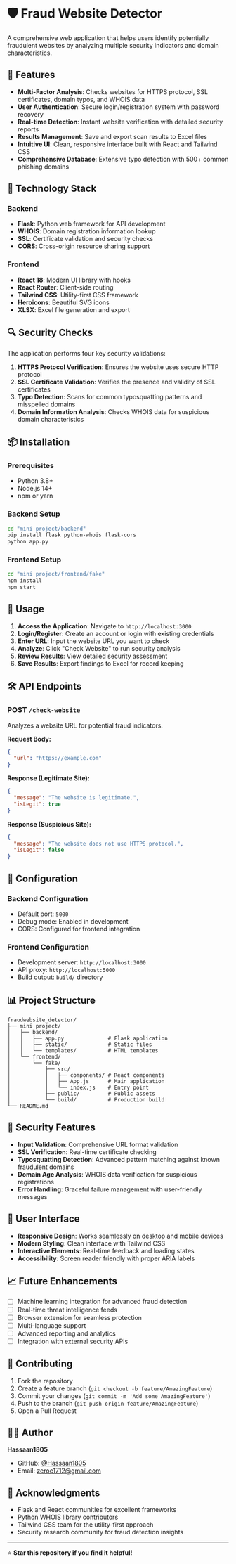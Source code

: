 # 🛡️ Fraud Website Detector

A comprehensive web application that helps users identify potentially fraudulent websites by analyzing multiple security indicators and domain characteristics.

## 🌟 Features

- **Multi-Factor Analysis**: Checks websites for HTTPS protocol, SSL certificates, domain typos, and WHOIS data
- **User Authentication**: Secure login/registration system with password recovery
- **Real-time Detection**: Instant website verification with detailed security reports
- **Results Management**: Save and export scan results to Excel files
- **Intuitive UI**: Clean, responsive interface built with React and Tailwind CSS
- **Comprehensive Database**: Extensive typo detection with 500+ common phishing domains

## 🚀 Technology Stack

### Backend
- **Flask**: Python web framework for API development
- **WHOIS**: Domain registration information lookup
- **SSL**: Certificate validation and security checks
- **CORS**: Cross-origin resource sharing support

### Frontend
- **React 18**: Modern UI library with hooks
- **React Router**: Client-side routing
- **Tailwind CSS**: Utility-first CSS framework
- **Heroicons**: Beautiful SVG icons
- **XLSX**: Excel file generation and export

## 🔍 Security Checks

The application performs four key security validations:

1. **HTTPS Protocol Verification**: Ensures the website uses secure HTTP protocol
2. **SSL Certificate Validation**: Verifies the presence and validity of SSL certificates
3. **Typo Detection**: Scans for common typosquatting patterns and misspelled domains
4. **Domain Information Analysis**: Checks WHOIS data for suspicious domain characteristics

## 📦 Installation

### Prerequisites
- Python 3.8+
- Node.js 14+
- npm or yarn

### Backend Setup
```bash
cd "mini project/backend"
pip install flask python-whois flask-cors
python app.py
```

### Frontend Setup
```bash
cd "mini project/frontend/fake"
npm install
npm start
```

## 🎯 Usage

1. **Access the Application**: Navigate to `http://localhost:3000`
2. **Login/Register**: Create an account or login with existing credentials
3. **Enter URL**: Input the website URL you want to check
4. **Analyze**: Click "Check Website" to run security analysis
5. **Review Results**: View detailed security assessment
6. **Save Results**: Export findings to Excel for record keeping

## 🛠️ API Endpoints

### POST `/check-website`
Analyzes a website URL for potential fraud indicators.

**Request Body:**
```json
{
  "url": "https://example.com"
}
```

**Response (Legitimate Site):**
```json
{
  "message": "The website is legitimate.",
  "isLegit": true
}
```

**Response (Suspicious Site):**
```json
{
  "message": "The website does not use HTTPS protocol.",
  "isLegit": false
}
```

## 🔧 Configuration

### Backend Configuration
- Default port: `5000`
- Debug mode: Enabled in development
- CORS: Configured for frontend integration

### Frontend Configuration
- Development server: `http://localhost:3000`
- API proxy: `http://localhost:5000`
- Build output: `build/` directory

## 📊 Project Structure

```
fraudwebsite_detector/
├── mini project/
│   ├── backend/
│   │   ├── app.py              # Flask application
│   │   ├── static/             # Static files
│   │   └── templates/          # HTML templates
│   └── frontend/
│       └── fake/
│           ├── src/
│           │   ├── components/ # React components
│           │   ├── App.js      # Main application
│           │   └── index.js    # Entry point
│           ├── public/         # Public assets
│           └── build/          # Production build
└── README.md
```

## 🔐 Security Features

- **Input Validation**: Comprehensive URL format validation
- **SSL Verification**: Real-time certificate checking
- **Typosquatting Detection**: Advanced pattern matching against known fraudulent domains
- **Domain Age Analysis**: WHOIS data verification for suspicious registrations
- **Error Handling**: Graceful failure management with user-friendly messages

## 🎨 User Interface

- **Responsive Design**: Works seamlessly on desktop and mobile devices
- **Modern Styling**: Clean interface with Tailwind CSS
- **Interactive Elements**: Real-time feedback and loading states
- **Accessibility**: Screen reader friendly with proper ARIA labels

## 📈 Future Enhancements

- [ ] Machine learning integration for advanced fraud detection
- [ ] Real-time threat intelligence feeds
- [ ] Browser extension for seamless protection
- [ ] Multi-language support
- [ ] Advanced reporting and analytics
- [ ] Integration with external security APIs

## 🤝 Contributing

1. Fork the repository
2. Create a feature branch (`git checkout -b feature/AmazingFeature`)
3. Commit your changes (`git commit -m 'Add some AmazingFeature'`)
4. Push to the branch (`git push origin feature/AmazingFeature`)
5. Open a Pull Request

## 👨‍💻 Author

**Hassaan1805**
- GitHub: [@Hassaan1805](https://github.com/Hassaan1805)
- Email: zeroc1712@gmail.com

## 🙏 Acknowledgments

- Flask and React communities for excellent frameworks
- Python WHOIS library contributors
- Tailwind CSS team for the utility-first approach
- Security research community for fraud detection insights

---

⭐ **Star this repository if you find it helpful!**
